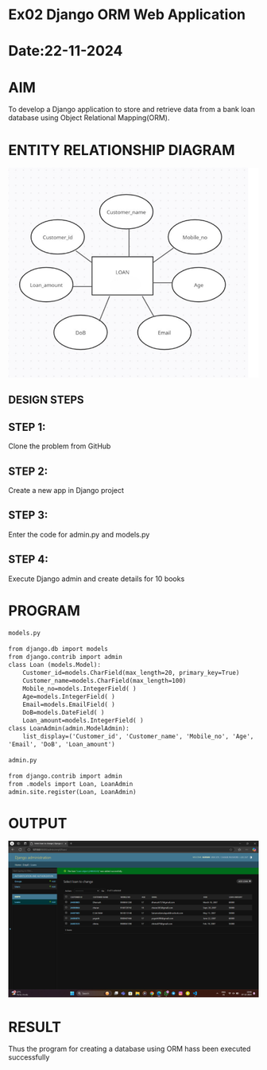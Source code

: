 # Ex02 Django ORM Web Application
# Date:22-11-2024
# AIM
To develop a Django application to store and retrieve data from a bank loan database using Object Relational Mapping(ORM).

# ENTITY RELATIONSHIP DIAGRAM
![alt text](<Screenshot 2024-12-08 002308.png>)
## DESIGN STEPS
## STEP 1:
Clone the problem from GitHub

## STEP 2:
Create a new app in Django project

## STEP 3:
Enter the code for admin.py and models.py

## STEP 4:
Execute Django admin and create details for 10 books

# PROGRAM
```
models.py

from django.db import models
from django.contrib import admin
class Loan (models.Model):
    Customer_id=models.CharField(max_length=20, primary_key=True)
    Customer_name=models.CharField(max_length=100)
    Mobile_no=models.IntegerField( )
    Age=models.IntegerField( )
    Email=models.EmailField( )
    DoB=models.DateField( )
    Loan_amount=models.IntegerField( )
class LoanAdmin(admin.ModelAdmin):
    list_display=('Customer_id', 'Customer_name', 'Mobile_no', 'Age', 'Email', 'DoB', 'Loan_amount')

admin.py

from django.contrib import admin
from .models import Loan, LoanAdmin
admin.site.register(Loan, LoanAdmin)

```
# OUTPUT
![alt text](<Screenshot 2024-12-07 194812.png>)
# RESULT
Thus the program for creating a database using ORM hass been executed successfully
